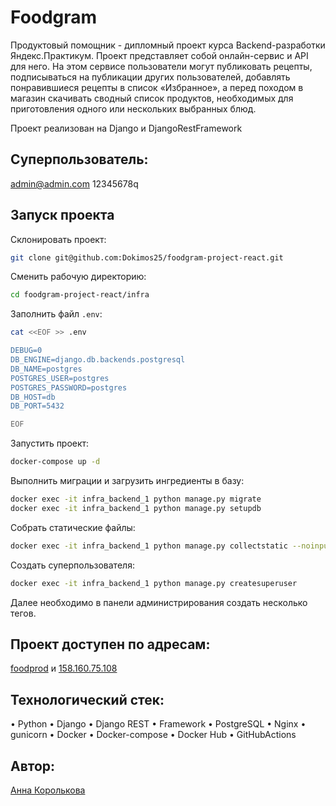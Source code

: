 # Foodgram
Продуктовый помощник - дипломный проект курса Backend-разработки Яндекс.Практикум. Проект представляет собой онлайн-сервис и API для него. На этом сервисе пользователи могут публиковать рецепты, подписываться на публикации других пользователей, добавлять понравившиеся рецепты в список «Избранное», а перед походом в магазин скачивать сводный список продуктов, необходимых для приготовления одного или нескольких выбранных блюд.

Проект реализован на Django и DjangoRestFramework

## Суперпользователь:
admin@admin.com
12345678q

## Запуск проекта

Склонировать проект:
```bash
git clone git@github.com:Dokimos25/foodgram-project-react.git
```

Сменить рабочую директорию:
```bash
cd foodgram-project-react/infra
```

Заполнить файл `.env`:
```bash
cat <<EOF >> .env

DEBUG=0
DB_ENGINE=django.db.backends.postgresql
DB_NAME=postgres
POSTGRES_USER=postgres
POSTGRES_PASSWORD=postgres
DB_HOST=db
DB_PORT=5432

EOF
```


Запустить проект:
```bash
docker-compose up -d
```

Выполнить миграции и загрузить ингредиенты в базу:
```bash
docker exec -it infra_backend_1 python manage.py migrate
docker exec -it infra_backend_1 python manage.py setupdb
```

Собрать статические файлы:
```bash
docker exec -it infra_backend_1 python manage.py collectstatic --noinput
```

Создать суперпользователя:
```bash
docker exec -it infra_backend_1 python manage.py createsuperuser
```

Далее необходимо в панели администрирования создать несколько тегов.

## Проект доступен по адресам:
[foodprod](http://foodprod.ddns.net/) и [158.160.75.108](http://158.160.75.108/recipes)
## Технологический стек:
• Python • Django • Django REST • Framework • PostgreSQL • Nginx • gunicorn • Docker • Docker-compose • Docker Hub • GitHubActions
## Автор:
[Анна Королькова](https://github.com/Dokimos25)
